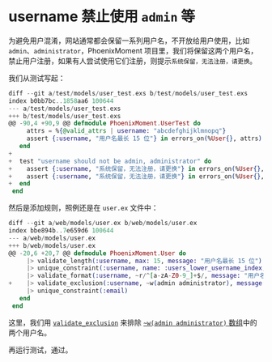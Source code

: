 # username 禁止使用 `admin` 等

为避免用户混淆，网站通常都会保留一系列用户名，不开放给用户使用，比如 `admin`、`administrator`，PhoenixMoment 项目里，我们将保留这两个用户名，禁止用户注册，如果有人尝试使用它们注册，则提示`系统保留，无法注册，请更换`。

我们从测试写起：

```elixir
diff --git a/test/models/user_test.exs b/test/models/user_test.exs
index b0bb7bc..1858aa6 100644
--- a/test/models/user_test.exs
+++ b/test/models/user_test.exs
@@ -90,4 +90,9 @@ defmodule PhoenixMoment.UserTest do
     attrs = %{@valid_attrs | username: "abcdefghijklmnopq"}
     assert {:username, "用户名最长 15 位"} in errors_on(%User{}, attrs)
   end
+
+  test "username should not be admin, administrator" do
+    assert {:username, "系统保留，无法注册，请更换"} in errors_on(%User{}, %{@valid_attrs | username: "admin"})
+    assert {:username, "系统保留，无法注册，请更换"} in errors_on(%User{}, %{@valid_attrs | username: "administrator"})
+  end
 end
```

然后是添加规则，照例还是在 `user.ex` 文件中：

```elixir
diff --git a/web/models/user.ex b/web/models/user.ex
index bbe894b..7e659d6 100644
--- a/web/models/user.ex
+++ b/web/models/user.ex
@@ -20,6 +20,7 @@ defmodule PhoenixMoment.User do
     |> validate_length(:username, max: 15, message: "用户名最长 15 位")
     |> unique_constraint(:username, name: :users_lower_username_index, message: "用户名已被人占用")
     |> validate_format(:username, ~r/^[a-zA-Z0-9_]+$/, message: "用户名只允许使用英文字母、数字及下划线")
+    |> validate_exclusion(:username, ~w(admin administrator), message: "系统保留，无法注册，请更换")
     |> unique_constraint(:email)
   end
 end
```
这里，我们用 [`validate_exclusion`](https://hexdocs.pm/ecto/Ecto.Changeset.html#validate_exclusion/4) 来排除 [`~w(admin administrator)` 数组](http://elixir-lang.org/getting-started/sigils.html#word-lists)中的两个用户名。

再运行测试，通过。

